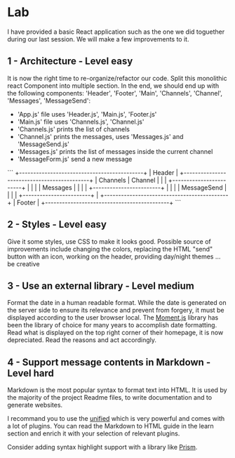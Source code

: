 
# Lab

I have provided a basic React application such as the one we did toguether
during our last session. We will make a few improvements to it.

## 1 - Architecture - Level easy

It is now the right time to re-organize/refactor our code. Split this monolithic
react Component into multiple section. In the end, we should end up with the
following components: 'Header', 'Footer', 'Main', 'Channels', 'Channel',
'Messages', 'MessageSend':

- 'App.js' file uses 'Header.js', 'Main.js', 'Footer.js'
- 'Main.js' file uses 'Channels.js', 'Channel.js'
- 'Channels.js' prints the list of channels
- 'Channel.js' prints the messages, uses 'Messages.js' and 'MessageSend.js'
- 'Messages.js' prints the list of messages inside the current channel
- 'MessageForm.js' send a new message

\`\`\`
+--------------------------------------------+
|                  Header                    |
+--------------------------------------------+
|   Channels    |          Channel           |
|               | +------------------------+ |
|               | |        Messages        | |
|               | +------------------------+ |
|               | |      MessageSend       | |
|               | +------------------------+ |
+--------------------------------------------+
|                  Footer                    |
+--------------------------------------------+
\`\`\`

## 2 - Styles - Level easy

Give it some styles, use CSS to make it looks good. Possible source of
improvements include changing the colors, replacing the HTML "send" button with
an icon, working on the header, providing day/night themes ... be creative

## 3 - Use an external library - Level medium

Format the date in a human readable format. While the date is generated on the
server side to ensure its relevance and prevent from forgery, it must be
displayed according to the user browser local. The
[Moment.js](https://momentjs.com/) library has been the library of choice for
many years to accomplish date formatting. Read what is displayed on the top
right corner of their homepage, it is now depreciated. Read the reasons and act
accordingly.

## 4 - Support message contents in Markdown - Level hard

Markdown is the most popular syntax to format text into HTML. It is used by the
majority of the project Readme files, to write documentation and to generate
websites.

I recommand you to use the [unified](https://unifiedjs.com/) which is very
powerful and comes with a lot of plugins. You can read the Markdown to HTML
guide in the learn section and enrich it with your selection of relevant
plugins.

Consider adding syntax highlight support with a library like
[Prism](https://prismjs.com/).
